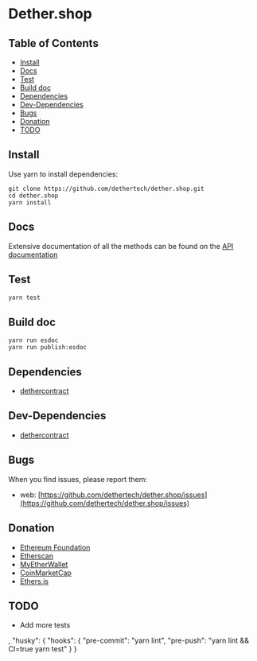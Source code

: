 # Dether.shop

## Table of Contents

* [Install](#install)
* [Docs](#docs)
* [Test](#test)
* [Build doc](#build-doc)
* [Dependencies](#dependencies)
* [Dev-Dependencies](#dev-dependencies)
* [Bugs](#bugs)
* [Donation](#donation)
* [TODO](#todo)

## Install

Use yarn to install dependencies:

```
git clone https://github.com/dethertech/dether.shop.git
cd dether.shop
yarn install
```

## Docs

Extensive documentation of all the methods can be found on the [API documentation](https://dethertech.github.io/dether.shop)

## Test
```
yarn test
```

## Build doc
```
yarn run esdoc
yarn run publish:esdoc
```

## Dependencies

* [dethercontract](https://github.com/dethertech/dethercontracts.git)

## Dev-Dependencies

* [dethercontract](https://github.com/dethertech/dethercontracts.git)


## Bugs

When you find issues, please report them:

* web: [https://github.com/dethertech/dether.shop/issues](https://github.com/dethertech/dether.shop/issues)


## Donation
* [Ethereum Foundation](https://ethereum.org/donate)
* [Etherscan](https://etherscan.io/address/0x71c7656ec7ab88b098defb751b7401b5f6d8976f)
* [MyEtherWallet](https://etherscan.io/address/0x7cB57B5A97eAbe94205C07890BE4c1aD31E486A8)
* [CoinMarketCap](https://etherscan.io/address/0x0074709077B8AE5a245E4ED161C971Dc4c3C8E2B)
* [Ethers.js](https://etherscan.io/address/0xEA517D5a070e6705Cc5467858681Ed953d285Eb9)

## TODO
* Add more tests

,
"husky": {
  "hooks": {
    "pre-commit": "yarn lint",
    "pre-push": "yarn lint && CI=true yarn test"
  }
}
